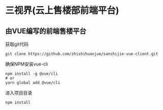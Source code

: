 三视界(云上售楼部前端平台)
========================
由VUE编写的前端售楼平台
--------------------
获取git代码
```
git clone https://github.com/zhishihuanjue/sanshijie-vue-client.git
```
确保NPM安装vue-cli
```
npm install -g @vue/cli
# or
yarn global add @vue/cli
```
进入项目目录
```
npm install
```

